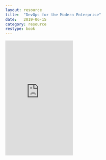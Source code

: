 ```yaml
---
layout: resource
title:  "DevOps for the Modern Enterprise"
date:   2019-06-15
category: resource
restype: book
---
```


<iframe type="text/html" width="212" height="362" frameborder="0" allowfullscreen style="max-width:100%" src="https://read.amazon.com/kp/card?asin=B079MLJN1F&preview=inline&linkCode=kpe&ref_=cm_sw_r_kb_dp_f5f.CbYQ1S0C6" ></iframe>